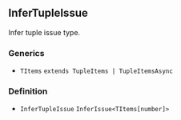 InferTupleIssue
---------------

Infer tuple issue type.

### Generics

*   `TItems` `extends TupleItems | TupleItemsAsync`

### Definition

*   `InferTupleIssue` `InferIssue<TItems[number]>`
